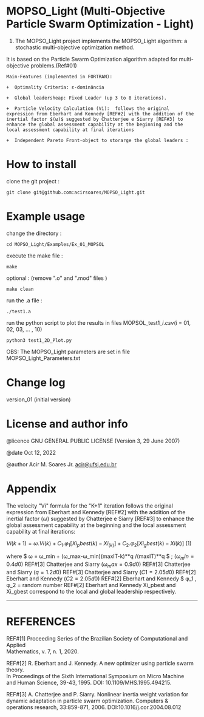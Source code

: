# MOPSO_Light  (Multi-Objective Particle Swarm Optimization - Light)

1) The MOPSO_Light project implements the MOPSO_Light algorithm: a stochastic multi-objective optimization method. 

It is based on the Particle Swarm Optimization algorithm adapted for multi-objective problems.(Ref#01)

 	Main-Features (implemented in FORTRAN):

	+  Optimality Criteria: ε-dominância

	+  Global leadersheap: Fixed Leader (up 3 to 8 iterations). 

	+  Particle Velocity Calculation (Vi):  follows the original expression from Eberhart and Kennedy [REF#2] with the addition of the inertial factor $(ω)$ suggested by Chatterjee e Siarry [REF#3] to enhance the global assessment capability at the beginning and the local assessment capability at final iterations
	
	+  Independent Pareto Front-object to storarge the global leaders : 


# How to install

clone the git project : 

	git clone git@github.com:acirsoares/MOPSO_Light.git


# Example usage

change the directory :

	cd MOPSO_Light/Examples/Ex_01_MOPSOL

execute the make file :

	make

optional : (remove ".o" and ".mod" files )

	make clean 

run the .a file :

	./test1.a

run the python script to plot the results in files MOPSOL_test1_$i.csv ($i = 01, 02, 03, ... , 10)

	python3 test1_2D_Plot.py 

OBS:
	The MOPSO_Light parameters are set in file MOPSO_Light_Parameters.txt 


# Change log

version_01 (initial version)  

# License and author info

 @licence GNU GENERAL PUBLIC LICENSE (Version 3, 29 June 2007)

 @date Oct 12, 2022

 @author Acir M. Soares Jr. <acir@ufsj.edu.br>


# Appendix 

The velocity "Vi" formula for the "K+1" iteration follows the original expression from Eberhart and Kennedy [REF#2] with the addition of the inertial factor $(ω)$ suggested by Chatterjee e Siarry [REF#3] to enhance the global assessment capability at the beginning and the local assessment capability at final iterations:

$Vi(k+1)=ω.Vi(k)+C_1.φ_1[Xi_pbest(k)−Xi_(k)] + C_2.φ_2[Xi_gbest(k)−Xi(k)]$ (1)

where $ ω = ω_min + (ω_max-ω_min)(maxIT-k)**q /(maxIT)**q $ ;
$(ω_min=0.4d0)$                   REF#[3] Chatterjee and Siarry
$(ω_max=0.9d0)$                   REF#[3] Chatterjee and Siarry
$(q=1.2d0)$                       REF#[3] Chatterjee and Siarry
$(C1=2.05d0)$                     REF#[2] Eberhart and Kennedy
$(C2=2.05d0)$                     REF#[2] Eberhart and Kennedy
$ φ_1 , φ_2 = random number       REF#[2] Eberhart and Kennedy
Xi_pbest and Xi_gbest correspond to the local and global leadership respectively.
____________________________________________________________________________________

# REFERENCES                                                                        

REF#[1] Proceeding Series of the Brazilian Society of Computational and Applied   
          Mathematics, v. 7, n. 1, 2020.                                          

REF#[2] R. Eberhart and J. Kennedy. A new optimizer using particle swarm theory.  
          In Proceedings of the Sixth International Symposium on Micro Machine    
          and Human Science, 39-43, 1995. DOI: 10.1109/MHS.1995.494215.           

REF#[3] A. Chatterjee and P. Siarry. Nonlinear inertia weight variation for       
          dynamic adaptation in particle swarm optimization. Computers &          
          operations research, 33:859-871, 2006. DOI:10.1016/j.cor.2004.08.012    

